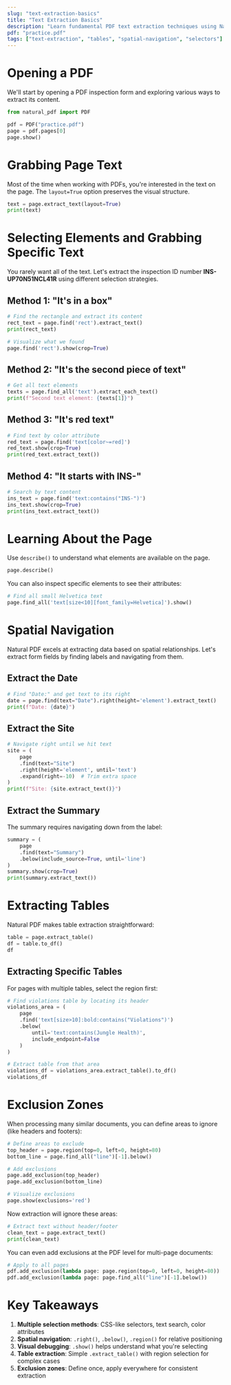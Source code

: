 ```yaml
---
slug: "text-extraction-basics"
title: "Text Extraction Basics"
description: "Learn fundamental PDF text extraction techniques using Natural PDF - from simple text grabbing to spatial navigation and table extraction"
pdf: "practice.pdf"
tags: ["text-extraction", "tables", "spatial-navigation", "selectors"]
---
```


# Opening a PDF

We'll start by opening a PDF inspection form and exploring various ways to extract its content.

```python
from natural_pdf import PDF

pdf = PDF("practice.pdf")
page = pdf.pages[0]
page.show()
```

# Grabbing Page Text

Most of the time when working with PDFs, you're interested in the text on the page. The `layout=True` option preserves the visual structure.

```python
text = page.extract_text(layout=True)
print(text)
```

# Selecting Elements and Grabbing Specific Text

You rarely want all of the text. Let's extract the inspection ID number **INS-UP70N51NCL41R** using different selection strategies.

## Method 1: "It's in a box"

```python
# Find the rectangle and extract its content
rect_text = page.find('rect').extract_text()
print(rect_text)
```

```python
# Visualize what we found
page.find('rect').show(crop=True)
```

## Method 2: "It's the second piece of text"

```python
# Get all text elements
texts = page.find_all('text').extract_each_text()
print(f"Second text element: {texts[1]}")
```

## Method 3: "It's red text"

```python
# Find text by color attribute
red_text = page.find('text[color~=red]')
red_text.show(crop=True)
print(red_text.extract_text())
```

## Method 4: "It starts with INS-"

```python
# Search by text content
ins_text = page.find('text:contains("INS-")')
ins_text.show(crop=True)
print(ins_text.extract_text())
```

# Learning About the Page

Use `describe()` to understand what elements are available on the page.

```python
page.describe()
```

You can also inspect specific elements to see their attributes:

```python
# Find all small Helvetica text
page.find_all('text[size<10][font_family=Helvetica]').show()
```

# Spatial Navigation

Natural PDF excels at extracting data based on spatial relationships. Let's extract form fields by finding labels and navigating from them.

## Extract the Date

```python
# Find "Date:" and get text to its right
date = page.find(text="Date").right(height='element').extract_text()
print(f"Date: {date}")
```

## Extract the Site

```python
# Navigate right until we hit text
site = (
    page
    .find(text="Site")
    .right(height='element', until='text')
    .expand(right=-10)  # Trim extra space
)
print(f"Site: {site.extract_text()}")
```

## Extract the Summary

The summary requires navigating down from the label:

```python
summary = (
    page
    .find(text="Summary")
    .below(include_source=True, until='line')
)
summary.show(crop=True)
print(summary.extract_text())
```

# Extracting Tables

Natural PDF makes table extraction straightforward:

```python
table = page.extract_table()
df = table.to_df()
df
```

## Extracting Specific Tables

For pages with multiple tables, select the region first:

```python
# Find violations table by locating its header
violations_area = (
    page
    .find('text[size>10]:bold:contains("Violations")')
    .below(
        until='text:contains(Jungle Health)',
        include_endpoint=False
    )
)

# Extract table from that area
violations_df = violations_area.extract_table().to_df()
violations_df
```

# Exclusion Zones

When processing many similar documents, you can define areas to ignore (like headers and footers):

```python
# Define areas to exclude
top_header = page.region(top=0, left=0, height=80)
bottom_line = page.find_all("line")[-1].below()

# Add exclusions
page.add_exclusion(top_header)
page.add_exclusion(bottom_line)

# Visualize exclusions
page.show(exclusions='red')
```

Now extraction will ignore these areas:

```python
# Extract text without header/footer
clean_text = page.extract_text()
print(clean_text)
```

You can even add exclusions at the PDF level for multi-page documents:

```python
# Apply to all pages
pdf.add_exclusion(lambda page: page.region(top=0, left=0, height=80))
pdf.add_exclusion(lambda page: page.find_all("line")[-1].below())
```

# Key Takeaways

1. **Multiple selection methods**: CSS-like selectors, text search, color attributes
2. **Spatial navigation**: `.right()`, `.below()`, `.region()` for relative positioning
3. **Visual debugging**: `.show()` helps understand what you're selecting
4. **Table extraction**: Simple `.extract_table()` with region selection for complex cases
5. **Exclusion zones**: Define once, apply everywhere for consistent extraction